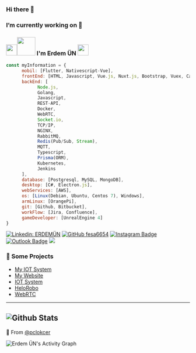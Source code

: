 ### Hi there 👋
### I’m currently working on 🔭

### <img src="https://raw.githubusercontent.com/aemmadi/aemmadi/master/wave.gif" width="30"><img src="https://media.giphy.com/media/MEFVcuRIoVETUMYZEe/giphy.gif" width="50"> I'm Erdem ÜN <img src="https://media.giphy.com/media/l46CxDIh6HDiH9ndm/giphy.gif" width="30">

```javascript
const myInformation = {
      mobil: [Flutter, Nativescript-Vue],
      frontEnd: [HTML, Javascript, Vue.js, Nuxt.js, Bootstrap, Vuex, Canvas],
      backEnd: [
            Node.js, 
            Golang, 
            Javascript, 
            REST-API, 
            Docker, 
            WebRTC, 
            Socket.io, 
            TCP/IP, 
            NGINX, 
            RabbitMQ, 
            Redis(Pub/Sub, Stream), 
            MQTT, 
            Typescript,
            Prisma(ORM),
            Kubernetes,
            Jenkins
      ],
      database: [Postgresql, MySQL, MongoDB],
      desktop: [C#, Electron.js],
      webServices: [AWS],
      os: [Linux(Debian, Ubuntu, Centos 7), Windows],
      armLinux: [OrangePi],
      git: [Github, Bitbucket],
      workFlow: [Jira, Confluence],
      gameDeveloper: [UnrealEngine 4]
}
```

[![Linkedin: ERDEMÜN](https://img.shields.io/badge/-ErdemÜN-blue?style=flat-square&logo=Linkedin&logoColor=white&link=https://www.linkedin.com/in/erdem-%C3%BCn-5b1580153/)](https://www.linkedin.com/in/erdem-%C3%BCn-5b1580153/)
[![GitHub fesa6654](https://img.shields.io/github/followers/pclokcer?label=follow&style=social)](https://github.com/pclokcer)
[![Instagram Badge](https://img.shields.io/badge/-ErdemÜN-purple?style=flat-square&logo=instagram&logoColor=white&link=https://instagram.com/sefaun_10/)](https://instagram.com/pclokcer)
[![Outlook Badge](https://img.shields.io/badge/-pclokcer@hotmail.com-007fff?style=flat-square&logo=microsoft-outlook&logoColor=white&link=mailto:pclokcer@hotmail.com)](mailto:pclokcer@hotmail.com)
![](https://komarev.com/ghpvc/?username=pclokcer&color=brightgreen)

### 💪 Some Projects

* [My IOT System](https://uncomsys.com/)
* [My Website](https://erdemun.com/)
* [IOT System](https://tesisim.com/)
* [HeloRobo](https://helorobo.com)
* [WebRTC](https://github.com/Online-Web-Communication)

---
![Github Stats](https://github-readme-stats.vercel.app/api?username=pclokcer&count_private=true&show_icons=true&include_all_commits=true)
---

🔗 From [@pclokcer](https://github.com/pclokcer)

<img alt="Erdem ÜN's Activity Graph" src="https://activity-graph.herokuapp.com/graph?username=pclokcer&theme=react-dark"/>

